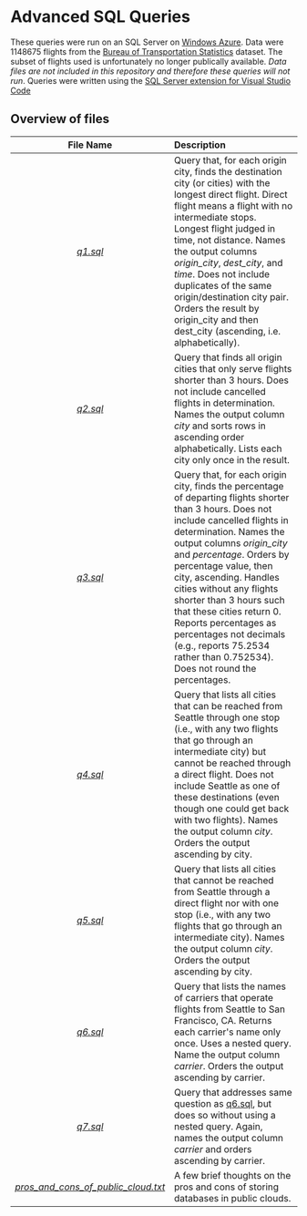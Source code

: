 # Advanced SQL Queries
These queries were run on an SQL Server on [Windows Azure](https://azure.microsoft.com/en-us/). Data were 1148675 flights from the
 [Bureau of Transportation Statistics](http://www.transtats.bts.gov/DL_SelectFields.asp?Table_ID=236&DB_Short_Name=On-Time) dataset. The subset of flights used is unfortunately no longer publically available. *Data files are not included in this repository and therefore these queries will not run*. Queries were written using the [SQL Server extension for Visual Studio Code](https://docs.microsoft.com/en-us/sql/tools/visual-studio-code/sql-server-develop-use-vscode?view=sql-server-ver15)

 ## Overview of files
 | File Name | Description |
 | :-------: | :---------- |
 | *[q1.sql](q1.sql)* | Query that, for each origin city, finds the destination city (or cities) with the longest direct flight. Direct flight means a flight with no intermediate stops. Longest flight judged in time, not distance. Names the output columns *origin_city*, *dest_city*, and *time*. Does not include duplicates of the same origin/destination city pair. Orders the result by origin_city and then dest_city (ascending, i.e. alphabetically). |
 |*[q2.sql](q2.sql)* | Query that finds all origin cities that only serve flights shorter than 3 hours. Does not include cancelled flights in determination. Names the output column *city* and sorts rows in ascending order alphabetically. Lists each city only once in the result. |
 |*[q3.sql](q3.sql)*| Query that, for each origin city, finds the percentage of departing flights shorter than 3 hours. Does not include cancelled flights in determination. Names the output columns *origin_city* and *percentage*. Orders by percentage value, then city, ascending. Handles cities without any flights shorter than 3 hours such that these cities return 0. Reports percentages as percentages not decimals (e.g., reports 75.2534 rather than 0.752534). Does not round the percentages. |
 |*[q4.sql](q4.sql)*| Query that lists all cities that can be reached from Seattle through one stop (i.e., with any two flights that go through an intermediate city) but cannot be reached through a direct flight. Does not include Seattle as one of these destinations (even though one could get back with two flights). Names the output column *city*. Orders the output ascending by city. |
 |*[q5.sql](q5.sql)*| Query that lists all cities that cannot be reached from Seattle through a direct flight nor with one stop (i.e., with any two flights that go through an intermediate city). Names the output column *city*. Orders the output ascending by city. |
 |*[q6.sql](q6.sql)*| Query that lists the names of carriers that operate flights from Seattle to San Francisco, CA. Returns each carrier's name only once. Uses a nested query. Name the output column *carrier*. Orders the output ascending by carrier. |
 |*[q7.sql](q7.sql)*| Query that addresses same question as [q6.sql](q6.sql), but does so without using a nested query. Again, names the output column *carrier* and orders ascending by carrier. |
 |*[pros_and_cons_of_public_cloud.txt](pros_and_cons_of_public_cloud.txt)* | A few brief thoughts on the pros and cons of storing databases in public clouds. |


